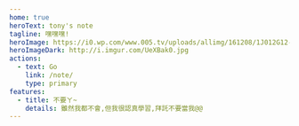 ```yaml
---
home: true
heroText: tony's note
tagline: 嘿嘿嘿!
heroImage: https://i0.wp.com/www.005.tv/uploads/allimg/161208/1J012G12-15.jpg
heroImageDark: http://i.imgur.com/UeXBak0.jpg
actions:
  - text: Go
    link: /note/
    type: primary
features:
  - title: 不要ㄚ~
    details: 雖然我都不會,但我很認真學習,拜託不要當我@@
---
```

